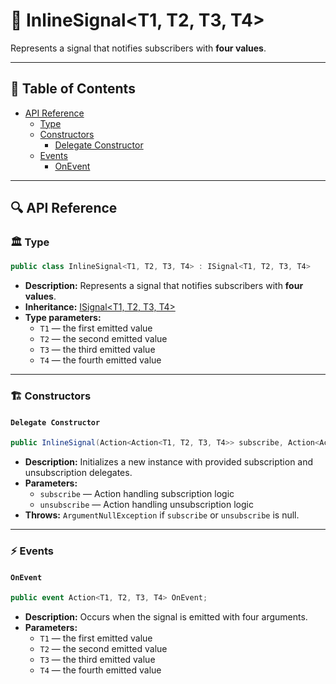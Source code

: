 # 🧩 InlineSignal&lt;T1, T2, T3, T4&gt;

Represents a signal that notifies subscribers with **four values**.

---

## 📑 Table of Contents

- [API Reference](#-api-reference)
    - [Type](#-type)
    - [Constructors](#-constructors)
        - [Delegate Constructor](#delegate-constructor)
    - [Events](#-events)
        - [OnEvent](#onevent)

---

## 🔍 API Reference

### 🏛️ Type <div id="-type"></div>

```csharp
public class InlineSignal<T1, T2, T3, T4> : ISignal<T1, T2, T3, T4>
```

- **Description:** Represents a signal that notifies subscribers with **four values**.
- **Inheritance:** [ISignal&lt;T1, T2, T3, T4&gt;](ISignal%604.md)
- **Type parameters:**
    - `T1` — the first emitted value
    - `T2` — the second emitted value
    - `T3` — the third emitted value
    - `T4` — the fourth emitted value

---

### 🏗️ Constructors <div id="-constructors"></div>

#### `Delegate Constructor`

```csharp
public InlineSignal(Action<Action<T1, T2, T3, T4>> subscribe, Action<Action<T1, T2, T3, T4>> unsubscribe)
```

- **Description:** Initializes a new instance with provided subscription and unsubscription delegates.
- **Parameters:**
    - `subscribe` — Action handling subscription logic
    - `unsubscribe` — Action handling unsubscription logic
- **Throws:** `ArgumentNullException` if `subscribe` or `unsubscribe` is null.

---

### ⚡ Events

#### `OnEvent`

```csharp
public event Action<T1, T2, T3, T4> OnEvent;
```

- **Description:** Occurs when the signal is emitted with four arguments.
- **Parameters:**
    - `T1` — the first emitted value
    - `T2` — the second emitted value
    - `T3` — the third emitted value
    - `T4` — the fourth emitted value